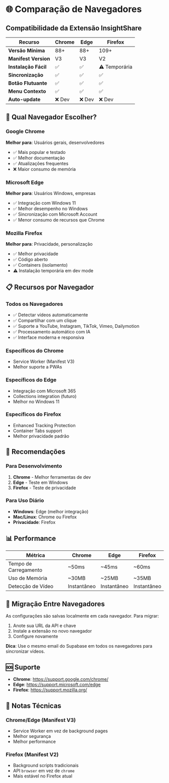 # 🌐 Comparação de Navegadores

## Compatibilidade da Extensão InsightShare

| Recurso | Chrome | Edge | Firefox |
|---------|--------|------|---------|
| **Versão Mínima** | 88+ | 88+ | 109+ |
| **Manifest Version** | V3 | V3 | V2 |
| **Instalação Fácil** | ✅ | ✅ | ⚠️ Temporária |
| **Sincronização** | ✅ | ✅ | ✅ |
| **Botão Flutuante** | ✅ | ✅ | ✅ |
| **Menu Contexto** | ✅ | ✅ | ✅ |
| **Auto-update** | ❌ Dev | ❌ Dev | ❌ Dev |

## 🎯 Qual Navegador Escolher?

### Google Chrome
**Melhor para**: Usuários gerais, desenvolvedores
- ✅ Mais popular e testado
- ✅ Melhor documentação
- ✅ Atualizações frequentes
- ❌ Maior consumo de memória

### Microsoft Edge
**Melhor para**: Usuários Windows, empresas
- ✅ Integração com Windows 11
- ✅ Melhor desempenho no Windows
- ✅ Sincronização com Microsoft Account
- ✅ Menor consumo de recursos que Chrome

### Mozilla Firefox
**Melhor para**: Privacidade, personalização
- ✅ Melhor privacidade
- ✅ Código aberto
- ✅ Containers (isolamento)
- ⚠️ Instalação temporária em dev mode

## 📋 Recursos por Navegador

### Todos os Navegadores
- ✅ Detectar vídeos automaticamente
- ✅ Compartilhar com um clique
- ✅ Suporte a YouTube, Instagram, TikTok, Vimeo, Dailymotion
- ✅ Processamento automático com IA
- ✅ Interface moderna e responsiva

### Específicos do Chrome
- Service Worker (Manifest V3)
- Melhor suporte a PWAs

### Específicos do Edge
- Integração com Microsoft 365
- Collections integration (futuro)
- Melhor no Windows 11

### Específicos do Firefox
- Enhanced Tracking Protection
- Container Tabs support
- Melhor privacidade padrão

## 🚀 Recomendações

### Para Desenvolvimento
1. **Chrome** - Melhor ferramentas de dev
2. **Edge** - Teste em Windows
3. **Firefox** - Teste de privacidade

### Para Uso Diário
- **Windows**: Edge (melhor integração)
- **Mac/Linux**: Chrome ou Firefox
- **Privacidade**: Firefox

## 📊 Performance

| Métrica | Chrome | Edge | Firefox |
|---------|--------|------|---------|
| Tempo de Carregamento | ~50ms | ~45ms | ~60ms |
| Uso de Memória | ~30MB | ~25MB | ~35MB |
| Detecção de Vídeo | Instantâneo | Instantâneo | Instantâneo |

## 🔄 Migração Entre Navegadores

As configurações são salvas localmente em cada navegador. Para migrar:

1. Anote sua URL da API e chave
2. Instale a extensão no novo navegador
3. Configure novamente

**Dica**: Use o mesmo email do Supabase em todos os navegadores para sincronizar vídeos.

## 🆘 Suporte

- **Chrome**: https://support.google.com/chrome/
- **Edge**: https://support.microsoft.com/edge
- **Firefox**: https://support.mozilla.org/

## 📝 Notas Técnicas

### Chrome/Edge (Manifest V3)
- Service Worker em vez de background pages
- Melhor segurança
- Melhor performance

### Firefox (Manifest V2)
- Background scripts tradicionais
- API `browser` em vez de `chrome`
- Mais estável no Firefox atual
